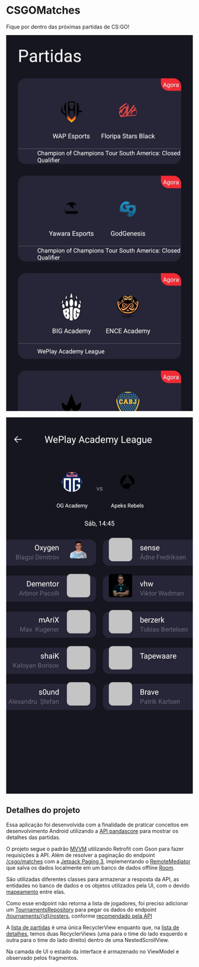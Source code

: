 # CSGOMatches

Fique por dentro das próximas partidas de CS:GO!

![](screenshots/home.jpg)

![](screenshots/detail.jpg) 

## Detalhes do projeto
Essa aplicação foi desenvolvida com a finalidade de praticar conceitos em desenvolvimento Android utilizando a [API pandascore](https://developers.pandascore.co/docs) para mostrar os detalhes das partidas.

O projeto segue o padrão [MVVM](https://developer.android.com/jetpack/guide) utilizando Retrofit com Gson para fazer requisições à API. 
Além de resolver a paginaçã́o do endpoint [/csgo/matches](https://developers.pandascore.co/reference/get_csgo_matches) com a [Jetpack Paging 3](https://developer.android.com/topic/libraries/architecture/paging/v3-overview), 
implementando o [RemoteMediator](app/src/main/java/com/example/csgomatches/data/matches/paging/MatchesRemoteMediator.kt) 
que salva os dados localmente em um banco de dados offline [Room](https://developer.android.com/training/data-storage/room). 

São utilizadas diferentes classes para armazenar a resposta da API, as entidades no banco de dados e os objetos utilizados pela UI, com o devido [mapeamento](app/src/main/java/com/example/csgomatches/data/matches/MatchMapper.kt) entre elas.

Como esse endpoint não retorna a lista de jogadores, foi preciso adicionar um [TournamentsRepository](app/src/main/java/com/example/csgomatches/detail/data/tournaments/TournamentsRepository.kt) para pegar os dados do endpoint [/tournaments/{id}/rosters](https://developers.pandascore.co/reference/get_tournaments_tournamentidorslug_rosters), conforme [recomendado pela API](https://developers.pandascore.co/docs/tournaments-in-depth#tournaments-participants)

A [lista de partidas](app/src/main/res/layout/fragment_matches.xml) é uma única RecyclerView enquanto que, na [lista de detalhes](app/src/main/res/layout/fragment_match_detail.xml), temos duas RecyclerViews (uma para o time do lado esquerdo e outra para o time do lado direito) dentro de uma NestedScrollView.

Na camada de UI o estado da interface é armazenado no ViewModel e observado pelos fragmentos.

